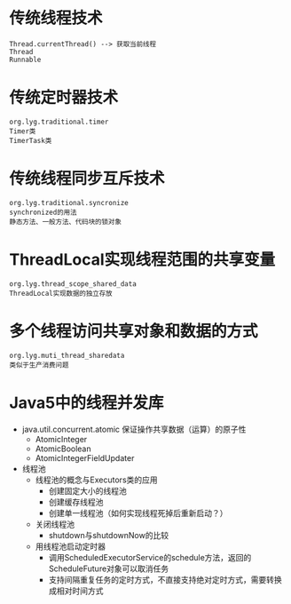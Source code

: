 # 传统线程技术
    Thread.currentThread() --> 获取当前线程
    Thread
    Runnable
# 传统定时器技术

    org.lyg.traditional.timer
    Timer类
    TimerTask类

# 传统线程同步互斥技术
    org.lyg.traditional.syncronize
    synchronized的用法
    静态方法、一般方法、代码块的锁对象

# ThreadLocal实现线程范围的共享变量
    org.lyg.thread_scope_shared_data
    ThreadLocal实现数据的独立存放

# 多个线程访问共享对象和数据的方式
    org.lyg.muti_thread_sharedata
    类似于生产消费问题

# Java5中的线程并发库
* java.util.concurrent.atomic 保证操作共享数据（运算）的原子性
    * AtomicInteger
    * AtomicBoolean
    * AtomicIntegerFieldUpdater
* 线程池
    * 线程池的概念与Executors类的应用
        * 创建固定大小的线程池
        * 创建缓存线程池
        * 创建单一线程池（如何实现线程死掉后重新启动？）
    * 关闭线程池
        * shutdown与shutdownNow的比较
    * 用线程池启动定时器
        * 调用ScheduledExecutorService的schedule方法，返回的ScheduleFuture对象可以取消任务
        * 支持间隔重复任务的定时方式，不直接支持绝对定时方式，需要转换成相对时间方式